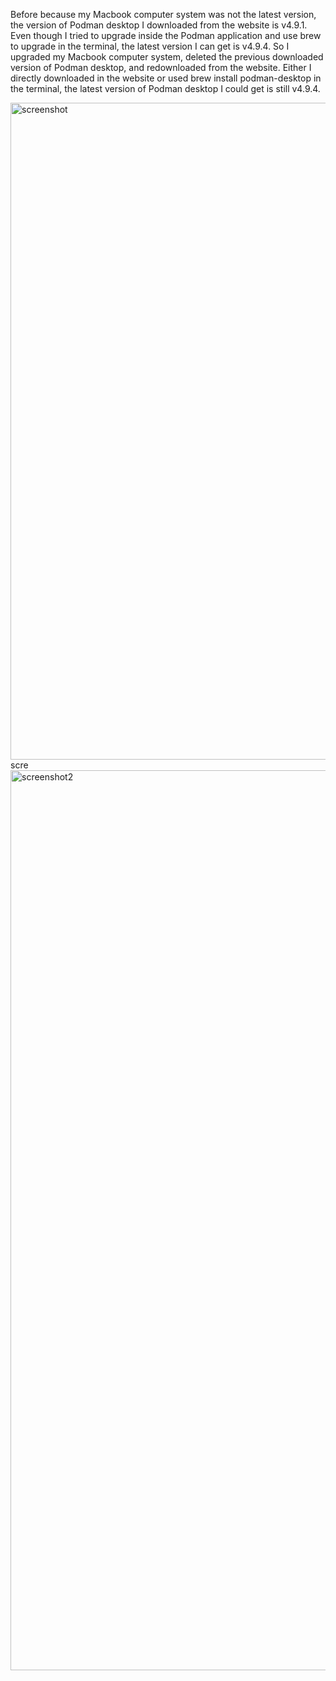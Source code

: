 Before because my Macbook computer system was not the latest version, the version of Podman desktop I downloaded from the website is v4.9.1. 
Even though I tried to upgrade inside the Podman application and use brew to upgrade in the terminal, the latest version I can get is v4.9.4.
So I upgraded my Macbook computer system, deleted the previous downloaded version of Podman desktop, and redownloaded from the website. 
Either I directly downloaded in the website or used brew install podman-desktop in the terminal, the latest version of Podman desktop I could get is still v4.9.4.

<img width="1051" alt="screenshot" src="https://github.com/zhstella/spark-seprep/assets/118063541/a7673da4-9268-4f6a-a0ed-ddec3e6f2f3c">
scre<img width="1440" alt="screenshot2" src="https://github.com/zhstella/spark-seprep/assets/118063541/ecc0e0fd-5259-4b1d-aebe-f6dacfd5da46">
